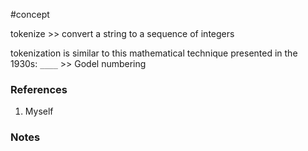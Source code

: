 #concept

tokenize >> convert a string to a sequence of integers

tokenization is similar to this mathematical technique presented in the 1930s: `____` >> Godel numbering
### References
1. Myself

### Notes




